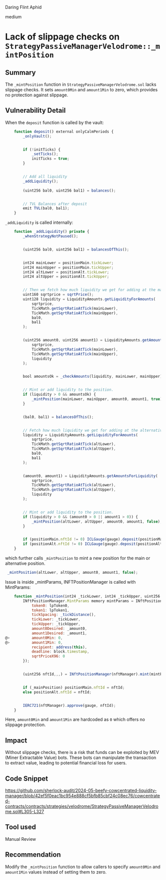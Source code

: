 Daring Flint Aphid

medium

# Lack of slippage checks on  `StrategyPassiveManagerVelodrome::_mintPosition`

## Summary
The `_mintPosition` function in `StrategyPassiveManagerVelodrome.sol` lacks slippage checks. It sets `amount0Min` and `amount1Min` to zero, which provides no protection against slippage.

## Vulnerability Detail
When the `deposit` function is called by the vault:

```js
    function deposit() external onlyCalmPeriods {
        _onlyVault();


        if (!initTicks) {
            _setTicks();
            initTicks = true;
        }


        // Add all liquidity
        _addLiquidity();
        
        (uint256 bal0, uint256 bal1) = balances();


        // TVL Balances after deposit
        emit TVL(bal0, bal1);
    }
```

`_addLiquidity` is called internally:

```js
    function _addLiquidity() private {
        _whenStrategyNotPaused();


        (uint256 bal0, uint256 bal1) = balancesOfThis();


        int24 mainLower = positionMain.tickLower;
        int24 mainUpper = positionMain.tickUpper;
        int24 altLower = positionAlt.tickLower;
        int24 altUpper = positionAlt.tickUpper;


        // Then we fetch how much liquidity we get for adding at the main position ticks with our token balances. 
        uint160 sqrtprice = sqrtPrice();
        uint128 liquidity = LiquidityAmounts.getLiquidityForAmounts(
            sqrtprice,
            TickMath.getSqrtRatioAtTick(mainLower),
            TickMath.getSqrtRatioAtTick(mainUpper),
            bal0,
            bal1
        );


        (uint256 amount0, uint256 amount1) = LiquidityAmounts.getAmountsForLiquidity(
            sqrtprice,
            TickMath.getSqrtRatioAtTick(mainLower),
            TickMath.getSqrtRatioAtTick(mainUpper),
            liquidity
        );


        bool amountsOk = _checkAmounts(liquidity, mainLower, mainUpper);


        // Mint or add liquidity to the position. 
        if (liquidity > 0 && amountsOk) {
            _mintPosition(mainLower, mainUpper, amount0, amount1, true);
        }


        (bal0, bal1) = balancesOfThis();


        // Fetch how much liquidity we get for adding at the alternative position ticks with our token balances.
        liquidity = LiquidityAmounts.getLiquidityForAmounts(
            sqrtprice,
            TickMath.getSqrtRatioAtTick(altLower),
            TickMath.getSqrtRatioAtTick(altUpper),
            bal0,
            bal1
        );


        (amount0, amount1) = LiquidityAmounts.getAmountsForLiquidity(
            sqrtprice,
            TickMath.getSqrtRatioAtTick(altLower),
            TickMath.getSqrtRatioAtTick(altUpper),
            liquidity
        );


        // Mint or add liquidity to the position.
        if (liquidity > 0 && (amount0 > 0 || amount1 > 0)) {
            _mintPosition(altLower, altUpper, amount0, amount1, false);
        }


        if (positionMain.nftId != 0) ICLGauge(gauge).deposit(positionMain.nftId);
        if (positionAlt.nftId != 0) ICLGauge(gauge).deposit(positionAlt.nftId);
    }
```

which further calls `_mintPosition` to mint a new position for the main or alternative position.

```js
 _mintPosition(altLower, altUpper, amount0, amount1, false);
```

Issue is inside _mintParams, INFTPositionManager is called with MintParams:

```js
    function _mintPosition(int24 _tickLower, int24 _tickUpper, uint256 _amount0, uint256 _amount1, bool _mainPosition) private {
        INftPositionManager.MintParams memory mintParams = INftPositionManager.MintParams({
            token0: lpToken0,
            token1: lpToken1,
            tickSpacing: _tickDistance(),
            tickLower: _tickLower,
            tickUpper: _tickUpper,
            amount0Desired: _amount0,
            amount1Desired: _amount1,
@>          amount0Min: 0,
@>          amount1Min: 0,
            recipient: address(this),
            deadline: block.timestamp,
            sqrtPriceX96: 0
        });


        (uint256 nftId,,,) = INftPositionManager(nftManager).mint(mintParams);


        if (_mainPosition) positionMain.nftId = nftId;
        else positionAlt.nftId = nftId;


        IERC721(nftManager).approve(gauge, nftId);
    }
```
Here, `amount0Min` and `amount1Min` are hardcoded as `0` which offers no slippage protection.
## Impact
Without slippage checks, there is a risk that funds can be exploited by MEV (Miner Extractable Value) bots. These bots can manipulate the transaction to extract value, leading to potential financial loss for users.
## Code Snippet
https://github.com/sherlock-audit/2024-05-beefy-cowcentrated-liquidity-manager/blob/42ef5f0eac1bc954e888cf5bfb85cbf24c08ec76/cowcentrated-contracts/contracts/strategies/velodrome/StrategyPassiveManagerVelodrome.sol#L305-L327
## Tool used
Manual Review

## Recommendation
Modify the `_mintPosition` function to allow callers to specify `amount0Min` and `amount1Min` values instead of setting them to zero. 